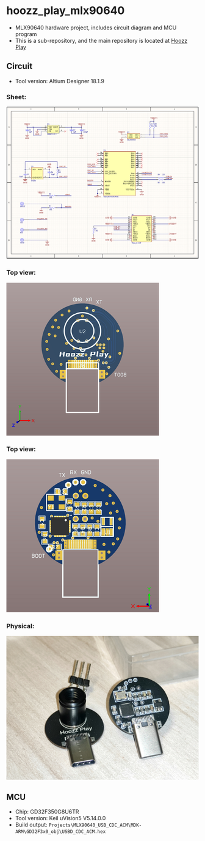# hoozz_play_mlx90640

* MLX90640 hardware project, includes circuit diagram and MCU program
* This is a sub-repository, and the main repository is located at [Hoozz Play](https://github.com/huxiangjs/hoozz_play)

## Circuit

* Tool version: Altium Designer 18.1.9

### Sheet:
![sheet](Images/mlx90640-pcb-sheet.png)

### Top view:
![top](Images/mlx90640-pcb-top.png)

### Top view:
![bottom](Images/mlx90640-pcb-bottom.png)

### Physical:
![physical](Images/mlx90640-pcb-physical.png)

## MCU

* Chip: GD32F350G8U6TR
* Tool version: Keil uVision5 V5.14.0.0
* Build output: `Projects\MLX90640_USB_CDC_ACM\MDK-ARM\GD32F3x0_obj\USBD_CDC_ACM.hex`
